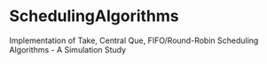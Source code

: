 # SchedulingAlgorithms
Implementation of Take, Central Que, FIFO/Round-Robin Scheduling Algorithms - A Simulation Study
